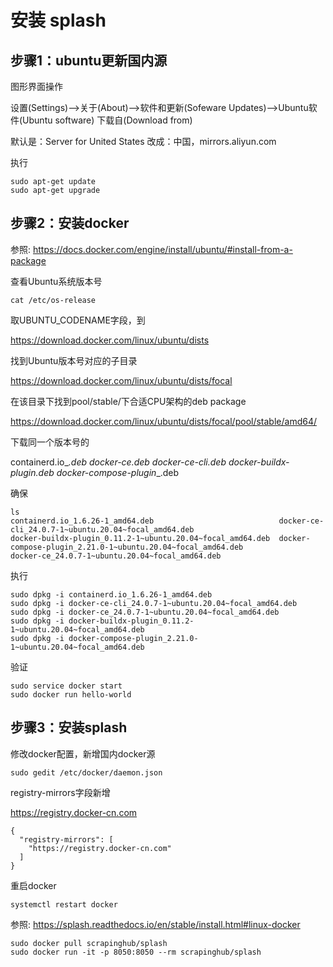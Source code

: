 # 安装 splash

## 步骤1：ubuntu更新国内源

图形界面操作

设置(Settings)-->关于(About)-->软件和更新(Sofeware Updates)-->Ubuntu软件(Ubuntu software)
下载自(Download from)

默认是：Server for United States
改成：中国，mirrors.aliyun.com

执行

~~~shell
sudo apt-get update
sudo apt-get upgrade
~~~

## 步骤2：安装docker

参照: https://docs.docker.com/engine/install/ubuntu/#install-from-a-package

查看Ubuntu系统版本号

~~~shell
cat /etc/os-release
~~~

取UBUNTU_CODENAME字段，到

https://download.docker.com/linux/ubuntu/dists 

找到Ubuntu版本号对应的子目录

https://download.docker.com/linux/ubuntu/dists/focal

在该目录下找到pool/stable/下合适CPU架构的deb package

https://download.docker.com/linux/ubuntu/dists/focal/pool/stable/amd64/

下载同一个版本号的

containerd.io_<version>_<arch>.deb
docker-ce_<version>_<arch>.deb
docker-ce-cli_<version>_<arch>.deb
docker-buildx-plugin_<version>_<arch>.deb
docker-compose-plugin_<version>_<arch>.deb

确保

~~~
ls
containerd.io_1.6.26-1_amd64.deb                            docker-ce-cli_24.0.7-1~ubuntu.20.04~focal_amd64.deb
docker-buildx-plugin_0.11.2-1~ubuntu.20.04~focal_amd64.deb  docker-compose-plugin_2.21.0-1~ubuntu.20.04~focal_amd64.deb
docker-ce_24.0.7-1~ubuntu.20.04~focal_amd64.deb
~~~

执行

~~~
sudo dpkg -i containerd.io_1.6.26-1_amd64.deb
sudo dpkg -i docker-ce-cli_24.0.7-1~ubuntu.20.04~focal_amd64.deb
sudo dpkg -i docker-ce_24.0.7-1~ubuntu.20.04~focal_amd64.deb
sudo dpkg -i docker-buildx-plugin_0.11.2-1~ubuntu.20.04~focal_amd64.deb
sudo dpkg -i docker-compose-plugin_2.21.0-1~ubuntu.20.04~focal_amd64.deb
~~~

验证

~~~
sudo service docker start
sudo docker run hello-world
~~~

## 步骤3：安装splash

修改docker配置，新增国内docker源

~~~
sudo gedit /etc/docker/daemon.json
~~~

registry-mirrors字段新增

https://registry.docker-cn.com

~~~
{
  "registry-mirrors": [
    "https://registry.docker-cn.com"
  ]
}
~~~

重启docker

~~~
systemctl restart docker
~~~

参照: https://splash.readthedocs.io/en/stable/install.html#linux-docker

~~~
sudo docker pull scrapinghub/splash
sudo docker run -it -p 8050:8050 --rm scrapinghub/splash
~~~

